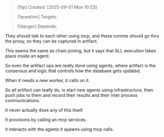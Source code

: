 
>[!tip] Created: [2025-09-01 Mon 10:23]

>[!question] Targets: 

>[!danger] Depends: 

They should talk to each other using mcp, and these comms should go thru the proxy, so they can be captured in artifact.

This seems the same as chain joining, but it says that ALL execution takes place inside an agent.

So even the artifact ops are really done using agents, where artifact is the consensus and logic that controls how the database gets updated.

When it needs a new worker, it calls on it.

So all artifact can really do, is start new agents using infrastructure, then push jobs to them and record their results and their inter process communications.

It never actually does any of this itself.

It provisions by calling an mcp services.

it interacts with the agents it spawns using mcp calls.